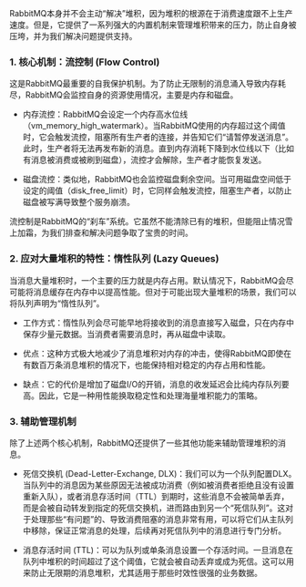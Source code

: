 
RabbitMQ本身并不会主动“解决”堆积，因为堆积的根源在于消费速度跟不上生产速度。但是，它提供了一系列强大的内置机制来管理堆积带来的压力，防止自身被压垮，并为我们解决问题提供支持。

### 1. 核心机制：流控制 (Flow Control)

这是RabbitMQ最重要的自我保护机制。为了防止无限制的消息涌入导致内存耗尽，RabbitMQ会监控自身的资源使用情况，主要是内存和磁盘。

- 内存流控：RabbitMQ会设定一个内存高水位线（vm_memory_high_watermark）。当RabbitMQ使用的内存超过这个阈值时，它会触发流控，阻塞所有生产者的连接，并告知它们“请暂停发送消息”。此时，生产者将无法再发布新的消息。直到内存消耗下降到水位线以下（比如有消息被消费或被刷到磁盘），流控才会解除，生产者才能恢复发送。
    
- 磁盘流控：类似地，RabbitMQ也会监控磁盘剩余空间。当可用磁盘空间低于设定的阈值（disk_free_limit）时，它同样会触发流控，阻塞生产者，以防止磁盘被写满导致整个服务崩溃。
    

流控制是RabbitMQ的“刹车”系统。它虽然不能清除已有的堆积，但能阻止情况雪上加霜，为我们排查和解决问题争取了宝贵的时间。

### 2. 应对大量堆积的特性：惰性队列 (Lazy Queues)

当消息大量堆积时，一个主要的压力就是内存占用。默认情况下，RabbitMQ会尽可能将消息缓存在内存中以提高性能。但对于可能出现大量堆积的场景，我们可以将队列声明为“惰性队列”。

- 工作方式：惰性队列会尽可能早地将接收到的消息直接写入磁盘，只在内存中保存少量元数据。当消费者需要消息时，再从磁盘中读取。
    
- 优点：这种方式极大地减少了消息堆积对内存的冲击，使得RabbitMQ即使在有数百万条消息堆积的情况下，也能保持相对稳定的内存占用和性能。
    
- 缺点：它的代价是增加了磁盘I/O的开销，消息的收发延迟会比纯内存队列要高。因此，它是一种用性能换取稳定性和处理海量堆积能力的策略。
    

### 3. 辅助管理机制

除了上述两个核心机制，RabbitMQ还提供了一些其他功能来辅助管理堆积的消息。

- 死信交换机 (Dead-Letter-Exchange, DLX)：我们可以为一个队列配置DLX。当队列中的消息因为某些原因无法被成功消费（例如被消费者拒绝且没有设置重新入队），或者消息存活时间（TTL）到期时，这些消息不会被简单丢弃，而是会被自动转发到指定的死信交换机，进而路由到另一个“死信队列”。这对于处理那些“有问题”的、导致消费阻塞的消息非常有用，可以将它们从主队列中移除，保证正常消息的处理，后续再对死信队列中的消息进行专门分析。
    
- 消息存活时间 (TTL)：可以为队列或单条消息设置一个存活时间。一旦消息在队列中堆积的时间超过了这个阈值，它就会被自动丢弃或成为死信。这可以用来防止无限期的消息堆积，尤其适用于那些时效性很强的业务数据。
    
